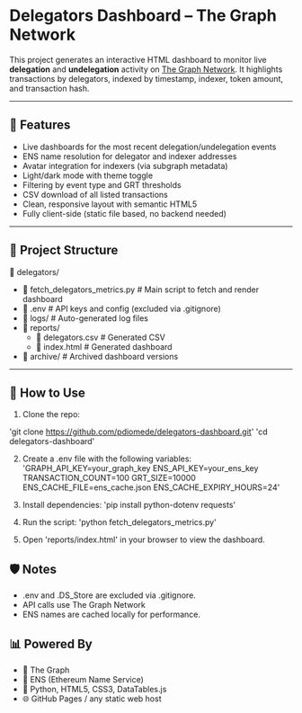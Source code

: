 # Delegators Dashboard – The Graph Network

This project generates an interactive HTML dashboard to monitor live **delegation** and **undelegation** activity on [The Graph Network](https://thegraph.com/). 
It highlights transactions by delegators, indexed by timestamp, indexer, token amount, and transaction hash.

---

## 📌 Features

- Live dashboards for the most recent delegation/undelegation events
- ENS name resolution for delegator and indexer addresses
- Avatar integration for indexers (via subgraph metadata)
- Light/dark mode with theme toggle
- Filtering by event type and GRT thresholds
- CSV download of all listed transactions
- Clean, responsive layout with semantic HTML5
- Fully client-side (static file based, no backend needed)

---

## 📂 Project Structure
📁 delegators/
- 📜 fetch_delegators_metrics.py        # Main script to fetch and render dashboard
- 📜 .env                               # API keys and config (excluded via .gitignore)
- 📂 logs/                              # Auto-generated log files
- 📂 reports/
  - 📜 delegators.csv                  # Generated CSV
  - 📜 index.html                      # Generated dashboard
- 📂 archive/                          # Archived dashboard versions
---

## 🚀 How to Use

1. Clone the repo:

'git clone https://github.com/pdiomede/delegators-dashboard.git'
'cd delegators-dashboard'

2.	Create a .env file with the following variables:
'GRAPH_API_KEY=your_graph_key
ENS_API_KEY=your_ens_key
TRANSACTION_COUNT=100
GRT_SIZE=10000
ENS_CACHE_FILE=ens_cache.json
ENS_CACHE_EXPIRY_HOURS=24'

3.	Install dependencies:
'pip install python-dotenv requests'

4.	Run the script:
'python fetch_delegators_metrics.py'

5.	Open 'reports/index.html' in your browser to view the dashboard.

## 🛡️ Notes
- .env and .DS_Store are excluded via .gitignore.
- API calls use The Graph Network
- ENS names are cached locally for performance.

## 📊 Powered By
- 🧠 The Graph
- 📛 ENS (Ethereum Name Service)
- 🧩 Python, HTML5, CSS3, DataTables.js
- 🌐 GitHub Pages / any static web host
